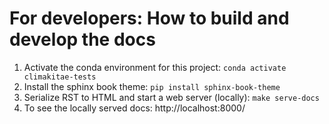 # For developers: How to build and develop the docs

1. Activate the conda environment for this project: ``conda activate climakitae-tests``
2. Install the sphinx book theme: ``pip install sphinx-book-theme``
3. Serialize RST to HTML and start a web server (locally): ``make serve-docs`` 
4. To see the locally served docs: http://localhost:8000/
